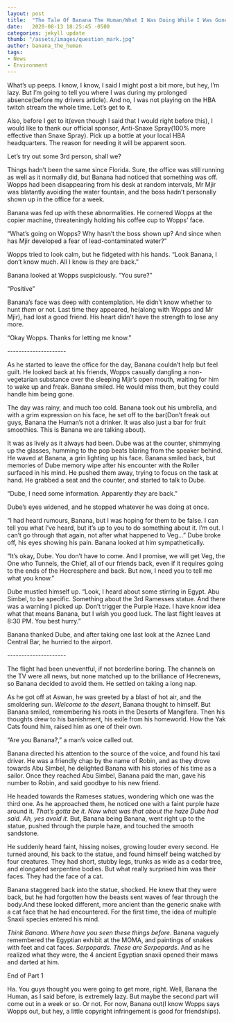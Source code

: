 ```yaml
---
layout: post
title:  "The Tale Of Banana The Human/What I Was Doing While I Was Gone"
date:   2020-08-13 18:25:45 -0500
categories: jekyll update
thumb: "/assets/images/question_mark.jpg"
author: banana_the_human
tags:
- News
- Environment
---
```

What’s up peeps. I know, I know, I said I might post a bit more, but hey, I’m lazy. But I’m going to tell you where I was during my prolonged absence(before my drivers article). And no, I was not playing on the HBA twitch stream the whole time. Let’s get to it.

Also, before I get to it(even though I said that I would right before this), I would like to thank our official sponsor, Anti-Snaxe Spray(100% more effective than Snaxe Spray). Pick up a bottle at your local HBA headquarters. The reason for needing it will be apparent soon.

Let’s try out some 3rd person, shall we?

Things hadn’t been the same since Florida. Sure, the office was still running as well as it normally did, but Banana had noticed that something was off. Wopps had been disappearing from his desk at random intervals, Mr Mjir was blatantly avoiding the water fountain, and the boss hadn’t personally shown up in the office for a week.

Banana was fed up with these abnormalities. He cornered Wopps at the copier machine, threateningly holding his coffee cup to Wopps’ face.

“What’s going on Wopps? Why hasn’t the boss shown up? And since when has Mjir developed a fear of lead-contaminated water?”

Wopps tried to look calm, but he fidgeted with his hands. “Look Banana, I don’t know much. All I know is *they* are back.”

Banana looked at Wopps suspiciously. “You sure?”

“Positive”

Banana’s face was deep with contemplation. He didn’t know whether to hunt *them* or not. Last time they appeared, he(along with Wopps and Mr Mjir), had lost a good friend. His heart didn’t have the strength to lose any more.

“Okay Wopps. Thanks for letting me know.”

_-_-_-_-_-_-_-_-_-_-_-_-_-_-_-_-_-_-_-_-_-_

As he started to leave the office for the day, Banana couldn’t help but feel guilt. He looked back at his friends, Wopps casually dangling a non-vegetarian substance over the sleeping Mjir’s open mouth, waiting for him to wake up and freak. Banana smiled. He would miss them, but they could handle him being gone.

The day was rainy, and much too cold. Banana took out his umbrella, and with a grim expression on his face, he set off to the bar(Don’t freak out guys, Banana the Human’s not a drinker. It was also just a bar for fruit smoothies. This is Banana we are talking about).

It was as lively as it always had been. Dube was at the counter, shimmying up the glasses, humming to the pop beats blaring from the speaker behind. He waved at Banana, a grin lighting up his face. Banana smiled back, but memories of Dube memory wipe after his encounter with the Roller surfaced in his mind. He pushed them away, trying to focus on the task at hand. He grabbed a seat and the counter, and started to talk to Dube.

“Dube, I need some information. Apparently *they* are back.”

Dube’s eyes widened, and he stopped whatever he was doing at once.

“I had heard rumours, Banana, but I was hoping for them to be false. I can tell you what I’ve heard, but it’s up to you to do something about it. I’m out. I can’t go through that again, not after what happened to Veg…” Dube broke off, his eyes showing his pain. Banana looked at him sympathetically.

“It’s okay, Dube. You don’t have to come. And I promise, we will get Veg, the One who Tunnels, the Chief, all of our friends back, even if it requires going to the ends of the Hecresphere and back. But now, I need you to tell me what you know.”

Dube mustled himself up. “Look, I heard about some stirring in Egypt. Abu Simbel, to be specific. Something about the 3rd Ramesses statue. And there was a warning I picked up. Don’t trigger the Purple Haze. I have know idea what that means Banana, but I wish you good luck. The last flight leaves at 8:30 PM. You best hurry.”

Banana thanked Dube, and after taking one last look at the Aznee Land Central Bar, he hurried to the airport.

_-_-_-_-_-_-_-_-_-_-_-_-_-_-_-_-_-_-_-_-_-_

The flight had been uneventful, if not borderline boring. The channels on the TV were all news, but none matched up to the brilliance of Hecrenews, so Banana decided to avoid them. He settled on taking a long nap.

As he got off at Aswan, he was greeted by a blast of hot air, and the smoldering sun. *Welcome to the desert*, Banana thought to himself. But Banana smiled, remembering his roots in the Deserts of Mangifera. Then his thoughts drew to his banishment, his exile from his homeworld. How the Yak Cats found him, raised him as one of their own.

“Are you Banana?,” a man’s voice called out.

Banana directed his attention to the source of the voice, and found his taxi driver. He was a friendly chap by the name of Robin, and as they drove towards Abu Simbel, he delighted Banana with his stories of his time as a sailor. Once they reached Abu Simbel, Banana paid the man, gave his number to Robin, and said goodbye to his new friend.

He headed towards the Rameses statues, wondering which one was the third one. As he approached them, he noticed one with a faint purple haze around it. *That’s gotta be it. Now what was that about the haze Dube had said. Ah, yes avoid it.* But, Banana being Banana, went right up to the statue, pushed through the purple haze, and touched the smooth sandstone.

He suddenly heard faint, hissing noises, growing louder every second. He turned around, his back to the statue, and found himself being watched by four creatures. They had short, stubby legs, trunks as wide as a cedar tree, and elongated serpentine bodies. But what really surprised him was their faces. They had the face of a cat.

Banana staggered back into the statue, shocked. He knew that they were back, but he had forgotten how the beasts sent waves of fear through the body.And these looked different, more ancient than the generic snake with a cat face that he had encountered. For the first time, the idea of multiple Snaxii species entered his mind.

*Think Banana. Where have you seen these things before*. Banana vaguely remembered the Egyptian exhibit at the MOMA, and paintings of snakes with feet and cat faces. *Serpopards. These are Serpopards*. And as he realized what they were, the 4 ancient Egyptian snaxii opened their maws and darted at him.

End of Part 1

Ha. You guys thought you were going to get more, right. Well, Banana the Human, as I said before, is extremely lazy. But maybe the second part will come out in a week or so. Or not. For now, Banana out(I know Wopps says Wopps out, but hey, a little copyright infringement is good for friendships).
